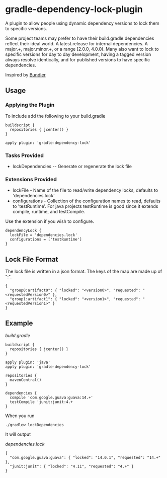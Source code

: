 gradle-dependency-lock-plugin
=============================

A plugin to allow people using dynamic dependency versions to lock them to specific versions.

Some project teams may prefer to have their build.gradle dependencies reflect their ideal world. A latest.release for
internal dependencies. A major.+, major.minor.+, or a range \[2.0.0, 4.0.0\). Many also want to lock to specific versions
for day to day development, having a tagged version always resolve identically, and for published versions to have
specific dependencies.

Inspired by [Bundler](http://bundler.io)

## Usage

### Applying the Plugin

To include add the following to your build.gradle

    buildscript {
      repositories { jcenter() }
    }

    apply plugin: 'gradle-dependency-lock'

### Tasks Provided

* lockDependencies -- Generate or regenerate the lock file

### Extensions Provided

* lockFile - Name of the file to read/write dependency locks, defaults to 'dependencies.lock'
* configurations - Collection of the configuration names to read, defaults to 'testRuntime'. For java projects
testRuntime is good since it extends compile, runtime, and testCompile.

Use the extension if you wish to configure.

    dependencyLock {
      lockFile = 'dependencies.lock'
      configurations = ['testRuntime']
    }

## Lock File Format

The lock file is written in a json format. The keys of the map are made up of "<group>:<artifact>".

    {
      "group0:artifact0": { "locked": "<version0>", "requested": "<requestedVersion0>" },
      "group1:artifact1": { "locked": "<version1>", "requested": "<requestedVersion1>" }
    }

## Example

*build.gradle*

    buildscript {
      repositories { jcenter() }
    }

    apply plugin: 'java'
    apply plugin: 'gradle-dependency-lock'

    repositories {
      mavenCentral()
    }

    dependencies {
      compile 'com.google.guava:guava:14.+'
      testCompile 'junit:junit:4.+
    }

When you run

    ./gradlew lockDependencies

It will output

*dependencies.lock*

    {
      "com.google.guava:guava": { "locked": "14.0.1", "requested": "14.+" },
      "junit:junit": { "locked": "4.11", "requested": "4.+" }
    }
